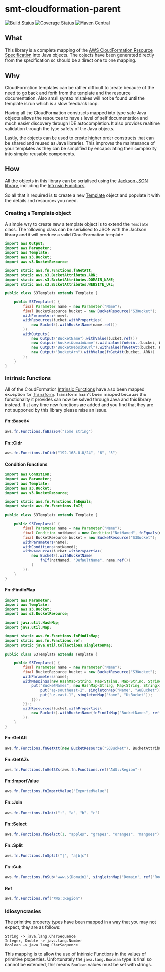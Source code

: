 <!---
Copyright 2015 Karl Bennett

Licensed under the Apache License, Version 2.0 (the "License");
you may not use this file except in compliance with the License.
You may obtain a copy of the License at

    http://www.apache.org/licenses/LICENSE-2.0

Unless required by applicable law or agreed to in writing, software
distributed under the License is distributed on an "AS IS" BASIS,
WITHOUT WARRANTIES OR CONDITIONS OF ANY KIND, either express or implied.
See the License for the specific language governing permissions and
limitations under the License.
-->
smt-cloudformation-parent
===========
[![Build Status](https://travis-ci.org/shiver-me-timbers/smt-cloudformation-parent.svg)](https://travis-ci.org/shiver-me-timbers/smt-cloudformation-parent)
[![Coverage Status](https://coveralls.io/repos/shiver-me-timbers/smt-cloudformation-parent/badge.svg?branch=master&service=github)](https://coveralls.io/github/shiver-me-timbers/smt-cloudformation-parent?branch=master)
[![Maven Central](https://maven-badges.herokuapp.com/maven-central/com.github.shiver-me-timbers.aws.cloudformation/smt-cloudformation-parent/badge.svg)](https://maven-badges.herokuapp.com/maven-central/com.github.shiver-me-timbers.aws.cloudformation/smt-cloudformation-parent/)

## What

This library is a complete mapping of the [AWS CloudFormation Resource Specification](https://d1uauaxba7bl26.cloudfront.net/latest/gzip/CloudFormationResourceSpecification.json)
into Java objects. The objects have been generated directly from the specification so should be a direct one to one 
mapping.

## Why

CloudFormation templates can be rather difficult to create because of the need to go back and forth from the template 
and the resource documentation. Also small syntax mistakes will not be found until the template is run which is a slow 
feedback loop.

Having all the CloudFormation constructs mapped into type safe Java objects allows the resources to have a level of self 
documentation and much easier discovery through IDE autocompletion. It also provides realtime validation through the 
type safety of the Java objects.

Lastly, the objects can be used to create higher order constructs that can be shared and reused as Java libraries. This 
improves the maintenance of your templates as they can be simplified by encapsulating their complexity into simpler 
reusable components.

## How

All the objects in this library can be serialised using the [Jackson JSON library](https://github.com/FasterXML/jackson), 
including the 
[Intrinsic Functions](https://docs.aws.amazon.com/AWSCloudFormation/latest/UserGuide/intrinsic-function-reference.html).

So all that is required is to create a new [Template](smt-cloudformation-objects/src/main/java/aws/Template.java) object 
and populate it with the details and resources you need.

### Creating a Template object

A simple way to create new a template object is to extend the `Template` class. The following class can be serialised to 
JSON with the Jackson library and it will produce a valid CloudFormation template. 

```java
import aws.Output;
import aws.Parameter;
import aws.Template;
import aws.s3.Bucket;
import aws.s3.BucketResource;

import static aws.fn.Functions.fnGetAtt;
import static aws.s3.BucketAttributes.ARN;
import static aws.s3.BucketAttributes.DOMAIN_NAME;
import static aws.s3.BucketAttributes.WEBSITE_URL;

public class S3Template extends Template {

    public S3Template() {
        final Parameter name = new Parameter("Name");
        final BucketResource bucket = new BucketResource("S3Bucket");
        withParameters(name);
        withResources(bucket.withProperties(
            new Bucket().withBucketName(name.ref())
        ));
        withOutputs(
            new Output("BucketName").withValue(bucket.ref()),
            new Output("BucketDomainName").withValue(fnGetAtt(bucket, DOMAIN_NAME)),
            new Output("BucketWebsiteUrl").withValue(fnGetAtt(bucket, WEBSITE_URL)),
            new Output("BucketArn").withValue(fnGetAtt(bucket, ARN))
        );
    }
} 
```

### Intrinsic Functions

All of the CloudFormation [Intrinsic Functions](https://docs.aws.amazon.com/AWSCloudFormation/latest/UserGuide/intrinsic-function-reference.html)
have also been mapped exception for [Transform](https://docs.aws.amazon.com/AWSCloudFormation/latest/UserGuide/intrinsic-function-reference-transform.html).
Transform hasn't been mapped because the functionality it provides can now be solved through Java and this library 
instead. If at any time new functions are added and you find that they are not supported by this library please raise an 
issue.

#### Fn::Base64

```java
aws.fn.Functions.fnBase64("some string")
```

#### Fn::Cidr

```java
aws.fn.Functions.fnCidr("192.168.0.0/24", "6", "5")
```

#### Condition Functions

```java
import aws.Condition;
import aws.Parameter;
import aws.Template;
import aws.s3.Bucket;
import aws.s3.BucketResource;

import static aws.fn.Functions.fnEquals;
import static aws.fn.Functions.fnIf;

public class S3Template extends Template {

    public S3Template() {
        final Parameter name = new Parameter("Name");
        final Condition notNamed = new Condition("NotNamed", fnEquals(name.ref(), ""));
        final BucketResource bucket = new BucketResource("S3Bucket");
        withParameters(name);
        withConditions(notNamed);
        withResources(bucket.withProperties(
            new Bucket().withBucketName(
                fnIf(notNamed, "DefaultName", name.ref())
            )
        ));
    }
}
```

#### Fn::FindInMap

```java
import aws.Parameter;
import aws.Template;
import aws.s3.Bucket;
import aws.s3.BucketResource;

import java.util.HashMap;
import java.util.Map;

import static aws.fn.Functions.fnFindInMap;
import static aws.fn.Functions.ref;
import static java.util.Collections.singletonMap;

public class S3Template extends Template {

    public S3Template() {
        final Parameter name = new Parameter("Name");
        final BucketResource bucket = new BucketResource("S3Bucket");
        withParameters(name);
        withMappings(new HashMap<String, Map<String, Map<String, String>>>() {{
            put("BucketNames", new HashMap<String, Map<String, String>>() {{
                put("ap-southeast-2", singletonMap("Name", "AuBucket"));
                put("us-east-1", singletonMap("Name", "UsBucket"));
            }});
        }});
        withResources(bucket.withProperties(
            new Bucket().withBucketName(fnFindInMap("BucketNames", ref("AWS::Region"), "Name"))
        ));
    }
}
```

#### Fn::GetAtt

```java
aws.fn.Functions.fnGetAtt(new BucketResource("S3Bucket"), BucketAttributes.ARN)
```

#### Fn::GetAZs

```java
aws.fn.Functions.fnGetAZs(aws.fn.Functions.ref("AWS::Region"))
```

#### Fn::ImportValue

```java
aws.fn.Functions.fnImportValue("ExportedValue")
```

#### Fn::Join

```java
aws.fn.Functions.fnJoin(":", "a", "b", "c")
```

#### Fn::Select

```java
aws.fn.Functions.fnSelect(1, "apples", "grapes", "oranges", "mangoes")
```

#### Fn::Split

```java
aws.fn.Functions.fnSplit("|", "a|b|c")
```

#### Fn::Sub

```java
aws.fn.Functions.fnSub("www.${Domain}", singletonMap("Domain", ref("RootDomainName")))
```

#### Ref

```java
aws.fn.Functions.ref("AWS::Region")
```

### Idiosyncrasies

The primitive property types have been mapped in a way that you may not expect, they are as follows:
```
String -> java.lang.CharSequence
Integer, Double -> java.lang.Number
Boolean -> java.lang.CharSequence
```

This mapping is to allow the use of Intrinsic Functions in the values of primitive properties. Unfortunately the 
`java.lang.Boolean` type is final so cannot be extended, this means `Boolean` values must be set with strings. 